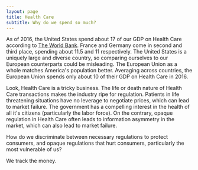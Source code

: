 ```yaml
---
layout: page
title: Health Care
subtitle: Why do we spend so much?
---
```


As of 2016, the United States spend about $17%$ of our GDP on Health Care according to [The World Bank](https://data.worldbank.org/indicator/SH.XPD.CHEX.GD.ZS?end=2016&locations=GB-US-EU-FR-DE&most_recent_value_desc=true&start=2016&view=bar). France and Germany come in second and third place, spending about $11.5%$ and $11%$ respectively. The United States is a uniquely large and diverse country, so comparing ourselves to our European counterparts could be misleading. The European Union as a whole matches America's population better. Averaging across countries, the European Union spends only about $10%$ of their GDP on Health Care in 2016.

Look, Health Care is a tricky business. The life or death nature of Health Care transactions makes the industry ripe for regulation. Patients in life threatening situations have no leverage to negotiate prices, which can lead to market failure. The government has a compelling interest in the health of all it's citizens (particularly the labor force). On the contrary, opaque regulation in Health Care often leads to information asymmetry in the market, which can also lead to market failure.

How do we discriminate between necessary regulations to protect consumers, and opaque regulations that hurt consumers, particularly the most vulnerable of us?

We track the money.
